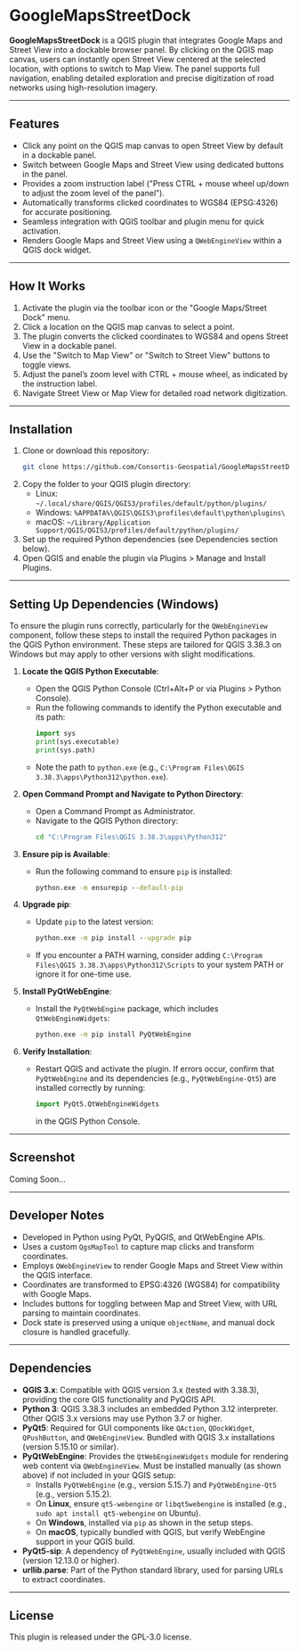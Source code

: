 # GoogleMapsStreetDock
**GoogleMapsStreetDock** is a QGIS plugin that integrates Google Maps and Street View into a dockable browser panel. By clicking on the QGIS map canvas, users can instantly open Street View centered at the selected location, with options to switch to Map View. The panel supports full navigation, enabling detailed exploration and precise digitization of road networks using high-resolution imagery.

---

## Features

- Click any point on the QGIS map canvas to open Street View by default in a dockable panel.
- Switch between Google Maps and Street View using dedicated buttons in the panel.
- Provides a zoom instruction label ("Press CTRL + mouse wheel up/down to adjust the zoom level of the panel").
- Automatically transforms clicked coordinates to WGS84 (EPSG:4326) for accurate positioning.
- Seamless integration with QGIS toolbar and plugin menu for quick activation.
- Renders Google Maps and Street View using a `QWebEngineView` within a QGIS dock widget.

---

## How It Works

1. Activate the plugin via the toolbar icon or the "Google Maps/Street Dock" menu.
2. Click a location on the QGIS map canvas to select a point.
3. The plugin converts the clicked coordinates to WGS84 and opens Street View in a dockable panel.
4. Use the "Switch to Map View" or "Switch to Street View" buttons to toggle views.
5. Adjust the panel’s zoom level with CTRL + mouse wheel, as indicated by the instruction label.
6. Navigate Street View or Map View for detailed road network digitization.

---

## Installation

1. Clone or download this repository:
   ```bash
   git clone https://github.com/Consortis-Geospatial/GoogleMapsStreetDock.git
   ```
2. Copy the folder to your QGIS plugin directory:
   - Linux: `~/.local/share/QGIS/QGIS3/profiles/default/python/plugins/`
   - Windows: `%APPDATA%\QGIS\QGIS3\profiles\default\python\plugins\`
   - macOS: `~/Library/Application Support/QGIS/QGIS3/profiles/default/python/plugins/`
3. Set up the required Python dependencies (see Dependencies section below).
4. Open QGIS and enable the plugin via Plugins > Manage and Install Plugins.

---

## Setting Up Dependencies (Windows)

To ensure the plugin runs correctly, particularly for the `QWebEngineView` component, follow these steps to install the required Python packages in the QGIS Python environment. These steps are tailored for QGIS 3.38.3 on Windows but may apply to other versions with slight modifications.

1. **Locate the QGIS Python Executable**:
   - Open the QGIS Python Console (Ctrl+Alt+P or via Plugins > Python Console).
   - Run the following commands to identify the Python executable and its path:
     ```python
     import sys
     print(sys.executable)
     print(sys.path)
     ```
   - Note the path to `python.exe` (e.g., `C:\Program Files\QGIS 3.38.3\apps\Python312\python.exe`).

2. **Open Command Prompt and Navigate to Python Directory**:
   - Open a Command Prompt as Administrator.
   - Navigate to the QGIS Python directory:
     ```cmd
     cd "C:\Program Files\QGIS 3.38.3\apps\Python312"
     ```

3. **Ensure pip is Available**:
   - Run the following command to ensure `pip` is installed:
     ```cmd
     python.exe -m ensurepip --default-pip
     ```

4. **Upgrade pip**:
   - Update `pip` to the latest version:
     ```cmd
     python.exe -m pip install --upgrade pip
     ```
   - If you encounter a PATH warning, consider adding `C:\Program Files\QGIS 3.38.3\apps\Python312\Scripts` to your system PATH or ignore it for one-time use.

5. **Install PyQtWebEngine**:
   - Install the `PyQtWebEngine` package, which includes `QtWebEngineWidgets`:
     ```cmd
     python.exe -m pip install PyQtWebEngine
     ```

6. **Verify Installation**:
   - Restart QGIS and activate the plugin. If errors occur, confirm that `PyQtWebEngine` and its dependencies (e.g., `PyQtWebEngine-Qt5`) are installed correctly by running:
     ```python
     import PyQt5.QtWebEngineWidgets
     ```
     in the QGIS Python Console.

---

## Screenshot
Coming Soon...

---

## Developer Notes

- Developed in Python using PyQt, PyQGIS, and QtWebEngine APIs.
- Uses a custom `QgsMapTool` to capture map clicks and transform coordinates.
- Employs `QWebEngineView` to render Google Maps and Street View within the QGIS interface.
- Coordinates are transformed to EPSG:4326 (WGS84) for compatibility with Google Maps.
- Includes buttons for toggling between Map and Street View, with URL parsing to maintain coordinates.
- Dock state is preserved using a unique `objectName`, and manual dock closure is handled gracefully.

---

## Dependencies

- **QGIS 3.x**: Compatible with QGIS version 3.x (tested with 3.38.3), providing the core GIS functionality and PyQGIS API.
- **Python 3**: QGIS 3.38.3 includes an embedded Python 3.12 interpreter. Other QGIS 3.x versions may use Python 3.7 or higher.
- **PyQt5**: Required for GUI components like `QAction`, `QDockWidget`, `QPushButton`, and `QWebEngineView`. Bundled with QGIS 3.x installations (version 5.15.10 or similar).
- **PyQtWebEngine**: Provides the `QtWebEngineWidgets` module for rendering web content via `QWebEngineView`. Must be installed manually (as shown above) if not included in your QGIS setup:
  - Installs `PyQtWebEngine` (e.g., version 5.15.7) and `PyQtWebEngine-Qt5` (e.g., version 5.15.2).
  - On **Linux**, ensure `qt5-webengine` or `libqt5webengine` is installed (e.g., `sudo apt install qt5-webengine` on Ubuntu).
  - On **Windows**, installed via `pip` as shown in the setup steps.
  - On **macOS**, typically bundled with QGIS, but verify WebEngine support in your QGIS build.
- **PyQt5-sip**: A dependency of `PyQtWebEngine`, usually included with QGIS (version 12.13.0 or higher).
- **urllib.parse**: Part of the Python standard library, used for parsing URLs to extract coordinates.

---

## License
This plugin is released under the GPL-3.0 license.
